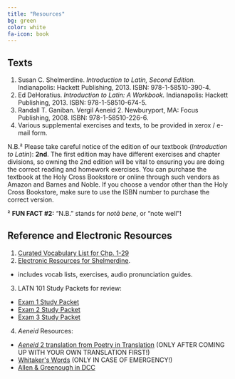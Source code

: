 ```yaml
---
title: "Resources"
bg: green
color: white
fa-icon: book
---
```


## Texts
1. Susan C. Shelmerdine. *Introduction to Latin, Second Edition.* Indianapolis: Hackett Publishing, 2013. ISBN: 978-1-58510-390-4.
2. Ed DeHoratius. *Introduction to Latin: A Workbook.* Indianapolis: Hackett Publishing, 2013. ISBN: 978-1-58510-674-5.
3. Randall T. Ganiban. Vergil Aeneid 2. Newburyport, MA: Focus Publishing, 2008. ISBN: 978-1-58510-226-6.
4. Various supplemental exercises and texts, to be provided in xerox / e-mail form.

N.B.² Please take careful notice of the edition of our textbook (*Introduction to Latin*): **2nd**. The first edition may have different exercises and chapter divisions, so owning the 2nd edition will be vital to ensuring you are doing the correct reading and homework exercises. You can purchase the textbook at the Holy Cross Bookstore or online through such vendors as Amazon and Barnes and Noble. If you choose a vendor other than the Holy Cross Bookstore, make sure to use the ISBN number to purchase the correct version.

² **FUN FACT #2:** “N.B.” stands for *notā bene*, or “note well”!

## Reference and Electronic Resources

1. [Curated Vocabulary List for Chp. 1-29](https://drive.google.com/file/d/1sW0YSy5aD3lYUOKPksf3S6XroRq_zTYm/view?usp=sharing)
2. [Electronic Resources for Shelmerdine](http://hackettpublishing.com/Resource_Pages/Shelmerdine_IntroToLatin/exercises.html).
  * includes vocab lists, exercises, audio pronunciation guides.
3. LATN 101 Study Packets for review:
  * [Exam 1 Study Packet](https://dlibatique.github.io/LATN102/files/LATN101-exam1.pdf)
  * [Exam 2 Study Packet](https://dlibatique.github.io/LATN102/files/LATN101-exam1.pdf)
  * [Exam 3 Study Packet](https://dlibatique.github.io/LATN102/files/LATN101-exam1.pdf)
4. *Aeneid* Resources:
  * [*Aeneid* 2 translation from Poetry in Translation](https://www.poetryintranslation.com/PITBR/Latin/VirgilAeneidII.php) (ONLY AFTER COMING UP WITH YOUR OWN TRANSLATION FIRST!)
  * [Whitaker's Words](http://archives.nd.edu/words.html) (ONLY IN CASE OF EMERGENCY!)
  * [Allen & Greenough in DCC](http://dcc.dickinson.edu/allen-greenough/#tabs-2)

